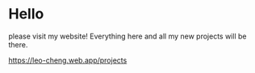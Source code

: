 # Hello
please visit my website! Everything here and all my new projects will be there.

https://leo-cheng.web.app/projects
